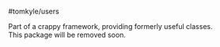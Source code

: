 #tomkyle/users


Part of a crappy framework, providing formerly useful classes.  
This package will be removed soon.
